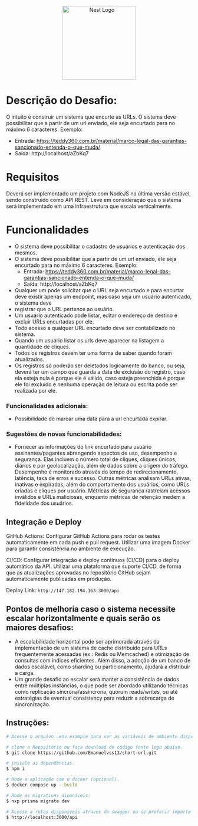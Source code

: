 <p align="center">
  <a href="http://nestjs.com/" target="blank"><img src="https://nestjs.com/img/logo-small.svg" width="200" alt="Nest Logo" /></a>
</p>

[circleci-image]: https://img.shields.io/circleci/build/github/nestjs/nest/master?token=abc123def456
[circleci-url]: https://circleci.com/gh/nestjs/nest



# Descrição do Desafio:
 O intuito é construir um sistema que encurte as URLs.
 O sistema deve possibilitar que a partir de um url enviado, ele seja encurtado para no máximo 6 caracteres. Exemplo:
  - Entrada: https://teddy360.com.br/material/marco-legal-das-garantias-sancionado-entenda-o-que-muda/
  - Saída: http://localhost/aZbKq7

# Requisitos

Deverá ser implementado um projeto com NodeJS na última versão estável, sendo construído como API REST. Leve em consideração que o sistema será implementado em uma infraestrutura que escala verticalmente.

# Funcionalidades

 - O sistema deve possibilitar o cadastro de usuários e autenticação dos mesmos.
 - O sistema deve possibilitar que a partir de um url enviado, ele seja encurtado para no máximo 6 caracteres. Exemplo:
    - Entrada: https://teddy360.com.br/material/marco-legal-das-garantias-sancionado-entenda-o-que-muda/
    - Saída: http://localhost/aZbKq7
 - Qualquer um pode solicitar que o URL seja encurtado e para encurtar deve existir apenas um endpoint, mas caso seja um usuário autenticado, o sistema deve 
 - registrar que o URL pertence ao usuário. 
 - Um usuário autenticado pode listar, editar o endereço de destino e excluir URLs encurtadas por ele.
 - Todo acesso a qualquer URL encurtado deve ser contabilizado no sistema.
 - Quando um usuário listar os urls deve aparecer na listagem a quantidade de cliques.
 - Todos os registros devem ter uma forma de saber quando foram atualizados.
 - Os registros só poderão ser deletados logicamente do banco, ou seja, deverá ter um campo que guarda a data de exclusão do registro, caso ela esteja nula é 
   porque ele é válido, caso esteja preenchida é porque ele foi excluído e nenhuma operação de leitura ou escrita pode ser realizada por ele.

### Funcionalidades adicionais:
- Possibilidade de marcar uma data para a url encurtada expirar.

### Sugestões de novas funcionabilidades:
- Fornecer as informações do link encurtado para usuário assinantes/pagantes abrangendo aspectos de uso, desempenho e segurança. Elas incluem o número total de cliques, cliques únicos, diários e por geolocalização, além de dados sobre a origem do tráfego. Desempenho é monitorado através do tempo de redirecionamento, latência, taxa de erros e sucesso. Outras métricas analisam URLs ativas, inativas e expiradas, além do comportamento dos usuários, como URLs criadas e cliques por usuário. Métricas de segurança rastreiam acessos inválidos e URLs maliciosas, enquanto métricas de retenção medem a fidelidade dos usuários.

## Integração e Deploy

 GitHub Actions: Configurar GitHub Actions para rodar os testes automaticamente em cada push e pull request. Utilizar uma imagem Docker para garantir consistência no ambiente de execução.

CI/CD: Configurar integração e deploy contínuos (CI/CD) para o deploy automático da API. Utilizar uma plataforma que suporte CI/CD, de forma que as atualizações aprovadas no repositório GitHub sejam automaticamente publicadas em produção.

Deploy Link: ```http://147.182.194.163:3000/api```

## Pontos de melhoria caso o sistema necessite escalar horizontalmente e quais serão os maiores desafios:
 - A escalabilidade horizontal pode ser aprimorada através da implementação de um sistema de cache distribuído para URLs frequentemente acessadas (ex.: Redis ou 
   Memcached) e otimização de consultas com índices eficientes. Além disso, a adoção de um banco de dados escalável, como sharding ou particionamento, ajudará a 
   distribuir a carga.
 - Um grande desafio ao escalar será manter a consistência de dados entre múltiplas instâncias, o que pode ser abordado utilizando técnicas como replicação 
   síncrona/assíncrona, quorum reads/writes, ou até estratégias de eventual consistency para reduzir a sobrecarga de sincronização.

## Instruções:
 
```bash
# Acesse o arquivo .env.example para ver as variáveis de ambiente disponíveis.

# clone o Repositório ou faça download do código fonte logo abaixo.
$ git clone https://github.com/Emanuelvss13/short-url.git

# instale as dependências.
$ npm i

# Rode a aplicação com o docker (opcional).
$ docker compose up --build

# Rode as migrations diponíveis:
$ nxp prisma migrate dev

# Acesse a rotas disponiveis atraves do swagger ou se preferir importe o arquivo requests.json em seu insomnia:
$ http://localhost:3000/api
```
